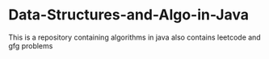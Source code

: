 # Data-Structures-and-Algo-in-Java
This is a repository containing algorithms in java
 also contains leetcode and gfg problems
